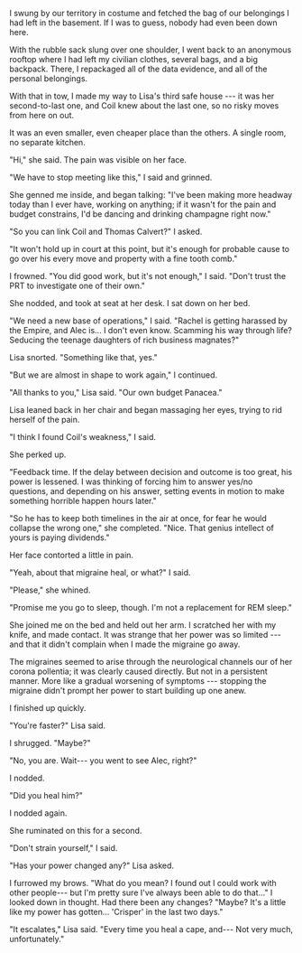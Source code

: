 I swung by our territory in costume and fetched the bag of our belongings I had
left in the basement. If I was to guess, nobody had even been down here.

With the rubble sack slung over one shoulder, I went back to an anonymous
rooftop where I had left my civilian clothes, several bags, and a big backpack.
There, I repackaged all of the data evidence, and all of the personal belongings.

With that in tow, I made my way to Lisa's third safe house --- it was her second-to-last
one, and Coil knew about the last one, so no risky moves from here on out.

It was an even smaller, even cheaper place than the others. A single room, no separate kitchen.

"Hi," she said. The pain was visible on her face.

"We have to stop meeting like this," I said and grinned.

She genned me inside, and began talking: "I've been making more headway today
than I ever have, working on anything; if it wasn't for the pain and budget constrains,
I'd be dancing and drinking champagne right now."

"So you can link Coil and Thomas Calvert?" I asked.

"It won't hold up in court at this point, but it's enough for probable
cause to go over his every move and property with a fine tooth comb."

I frowned. "You did good work, but it's not enough," I said. "Don't trust the PRT
to investigate one of their own."

She nodded, and took at seat at her desk. I sat down on her bed.

"We need a new base of operations," I said. "Rachel is getting harassed by the Empire,
and Alec is... I don't even know. Scamming his way through life? Seducing the teenage
daughters of rich business magnates?"

Lisa snorted. "Something like that, yes."

"But we are almost in shape to work again," I continued.

"All thanks to you," Lisa said. "Our own budget Panacea."

Lisa leaned back in her chair and began massaging her eyes, trying to rid herself of the
pain.

"I think I found Coil's weakness," I said.

She perked up.

"Feedback time. If the delay between decision and outcome is too great, his power is lessened.
I was thinking of forcing him to answer yes/no questions, and depending on his answer, setting
events in motion to make something horrible happen hours later."

"So he has to keep both timelines in the air at once, for fear he would collapse the wrong
one," she completed. "Nice. That genius intellect of yours is paying dividends."

Her face contorted a little in pain.

"Yeah, about that migraine heal, or what?" I said.

"Please," she whined.

"Promise me you go to sleep, though. I'm not a replacement for REM sleep."

She joined me on the bed and held out her arm. I scratched her with my knife, and
made contact. It was strange that her power was so limited --- and that it didn't complain
when I made the migraine go away.

The migraines seemed to arise through the neurological channels our of her corona pollentia;
it was clearly caused directly. But not in a persistent manner. More like a gradual worsening of
symptoms --- stopping the migraine didn't prompt her power to start building up one anew.

I finished up quickly.

"You're faster?" Lisa said.

I shrugged. "Maybe?"

"No, you are. Wait--- you went to see Alec, right?"

I nodded.

"Did you heal him?"

I nodded again.

She ruminated on this for a second.

"Don't strain yourself," I said.

"Has your power changed any?" Lisa asked.

I furrowed my brows. "What do you mean? I found out I could work with other people--- but I'm
pretty sure I've always been able to do that..." I looked down in thought.
Had there been any changes? "Maybe? It's a little like my power has gotten...
'Crisper' in the last two days."

"It escalates," Lisa said. "Every time you heal a cape, and--- Not very much, unfortunately."
